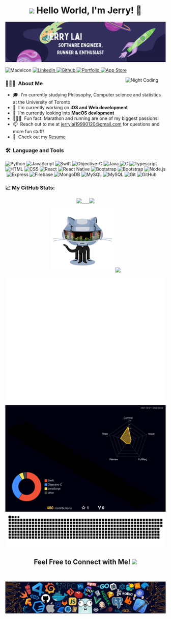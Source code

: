 <h1 align="center">
<img src="https://media.giphy.com/media/vlwVZMjk5ivdYwkDWT/giphy.gif" width="24px"> Hello World, I'm Jerry! 👋 
</h1>

<img src="header.png" alt="banner that says Jerry Lai - software engineer, runner and enthusiast">

![MadeIcon](https://img.shields.io/badge/Made%20with-Passion-1f425f.svg)
<a href="https://www.linkedin.com/in/jerry-lai-love-to-code/">
  ![Linkedin](https://img.shields.io/badge/LinkedIn-0077B5?style=flat&logo=linkedin&logoColor=white)
</a>
<a href="https://github.com/jerrylai19990120">
  ![Github](https://img.shields.io/badge/GitHub-100000?style=flat&logo=github&logoColor=white)
</a>
<a href="https://thejerrylaiportfolio.com/">
  ![Portfolio](https://img.shields.io/website-up-down-green-red/http/monip.org.svg)
</a>
<a href="https://apps.apple.com/us/developer/yihui-lai/id1542518786">
  ![App Store](https://img.shields.io/badge/App_Store-0D96F6?style=flat&logo=app-store&logoColor=white)
</a>
<br/>

<img align="right" alt="Night Coding" width="25%" src="https://media.giphy.com/media/aer096d3vD4rYVsgNn/giphy.gif"/>

### 👨🏻‍💻 &nbsp;About Me
- 🎓 &nbsp;I'm currently studying Philosophy, Computer science and statistics at the University of Toronto
- 🤖 &nbsp;I’m currently working on **iOS and Web development**
- 🌱 &nbsp;I’m currently looking into **MacOS devlopment**
- 🏃🏻‍♂️ &nbsp;Fun fact: Marathon and running are one of my biggest passions!
- 📫 &nbsp;Reach out to me at [jerrylai19990120@gmail.com](jerrylai19990120@gmail.com) for questions and more fun stuff!
- 📄 &nbsp;Check out my [Resume](https://docs.google.com/document/d/e/2PACX-1vS5XwHEBpiEomYS0HVYUccPKvTmpWxVJKgidQpVHTZcwk3QMkJGE0PsQqiFRhhpGHu_J-8EfTuhYcd2/pub)
<!-- - 🎹 &nbsp;Learn more about me at thejerrylaiportfolio.com -->

### 🛠 &nbsp;Language and Tools
![Python](https://img.shields.io/badge/-Python-05122A?style=flat&logo=python)&nbsp;![JavaScript](https://img.shields.io/badge/-JavaScript-05122A?style=flat&logo=javascript)&nbsp;![Swift](https://img.shields.io/badge/-Swift-05122A?style=flat&logo=Swift&logoColor=F05138)&nbsp;![Objective-C](https://img.shields.io/badge/Objective--C-05122A?style=flat&logo=objective-c&logoColor=A8B9CC)&nbsp;![Java](https://img.shields.io/badge/-Java-05122A?style=flat&logo=Java&logoColor=FFA518)&nbsp;![C](https://img.shields.io/badge/-C-05122A?style=flat&logo=C&logoColor=A8B9CC)&nbsp;![Typescript](https://img.shields.io/badge/-Typescript-05122A?style=flat&logo=typescript&logoColor=blue)&nbsp;![HTML](https://img.shields.io/badge/-HTML-05122A?style=flat&logo=HTML5)&nbsp;![CSS](https://img.shields.io/badge/-CSS-05122A?style=flat&logo=CSS3&logoColor=1572B6)&nbsp;![React](https://img.shields.io/badge/-React-05122A?style=flat&logo=react)&nbsp;![React Native](https://img.shields.io/badge/-React_Native-05122A?style=flat&logo=react)&nbsp;![Bootstrap](https://img.shields.io/badge/-Material--UI-05122A?style=flat&logo=material-ui&logoColor=white)&nbsp;![Bootstrap](https://img.shields.io/badge/-Bootstrap-05122A?style=flat&logo=bootstrap)&nbsp;![Node.js](https://img.shields.io/badge/-Node.js-05122A?style=flat&logo=nodejs)&nbsp;![Express](https://img.shields.io/badge/-Express.js-05122A?style=flat&logo=express)&nbsp;![Firebase](https://img.shields.io/badge/-Firebase-05122A?style=flat&logo=firebase)&nbsp;![MongoDB](https://img.shields.io/badge/-MongoDB-05122A?style=flat&logo=mongodb)&nbsp;![MySQL](https://img.shields.io/badge/-MySQL-05122A?style=flat&logo=mysql)&nbsp;![MySQL](https://img.shields.io/badge/-Amazon_AWS-05122A?style=flat&logo=amazon-aws)&nbsp;![Git](https://img.shields.io/badge/-Git-05122A?style=flat&logo=git)&nbsp;![GitHub](https://img.shields.io/badge/-GitHub-05122A?style=flat&logo=github)&nbsp;

### 📈 My GitHub Stats:
<p align="center">
<a href="https://github.com/jerrylai19990120">
  <img height="180em" src="https://github-readme-stats.vercel.app/api/top-langs/?username=jerrylai19990120&theme=prussian&langs_count=15&layout=compact&hide_border=true"/>
  &nbsp;&nbsp;&nbsp;&nbsp;
  <img height="180em" src="https://github-readme-stats.vercel.app/api?username=jerrylai19990120&count_private=true&hide=stars&show_icons=true&theme=prussian&hide_border=true"/>
</a>
</p>
<p align="center">
  <img height="200" width="200" alt="𝙶𝙸𝙵" src="github.gif">
  <a>
    <img src="https://github-readme-streak-stats.herokuapp.com/?user=jerrylai19990120&theme=prussian&hide_border=true"/>
  </a>
</p>
<p align="center">
  <img src="metrics.plugin.skyline.svg" alt="banner that says Jerry Lai - software engineer, runner and enthusiast">
</p>

![3D Profile](profile-3d-contrib/profile-night-rainbow.svg)
![Github Contribution Graph](github-contribution-grid-snake.svg)

<h2 align="center">
Feel Free to Connect with Me!  <img src="https://media.giphy.com/media/23D8NR89IoZUC9jgsO/giphy.gif" width="24px">
</h2>
<br />

![footer](footer.webp)

<br />
